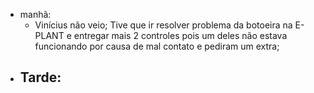 - manhã:
	- Vinícius não veio; Tive que ir resolver problema da botoeira na E-PLANT e entregar mais 2 controles pois um deles não estava funcionando por causa de mal contato e pediram um extra;
- Tarde:
	- 